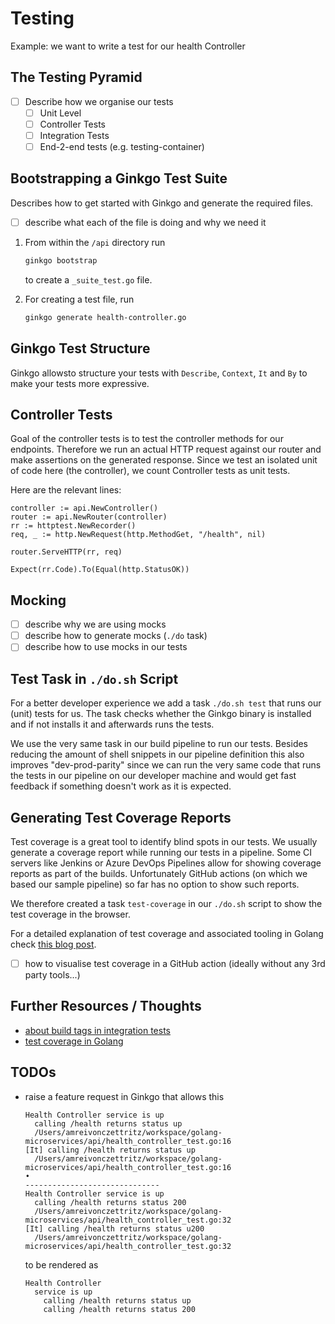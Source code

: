 # Testing

Example: we want to write a test for our health Controller

## The Testing Pyramid

- [ ] Describe how we organise our tests
  - [ ] Unit Level
  - [ ] Controller Tests
  - [ ] Integration Tests
  - [ ] End-2-end tests (e.g. testing-container)

## Bootstrapping a Ginkgo Test Suite

Describes how to get started with Ginkgo and generate the required files.

- [ ] describe what each of the file is doing and why we need it

1. From within the `/api` directory run

   ```bash
   ginkgo bootstrap
   ```

   to create a `_suite_test.go` file.

1. For creating a test file, run

   ```bash
   ginkgo generate health-controller.go
   ```

## Ginkgo Test Structure

Ginkgo allowsto structure your tests with `Describe`, `Context`, `It` and `By` to make your tests more expressive.

## Controller Tests

Goal of the controller tests is to test the controller methods for our endpoints. Therefore we run an actual HTTP request against our router and make assertions on the generated response. Since we test an isolated unit of code here (the controller), we count Controller tests as unit tests.

Here are the relevant lines:

```golang
controller := api.NewController()
router := api.NewRouter(controller)
rr := httptest.NewRecorder()
req, _ := http.NewRequest(http.MethodGet, "/health", nil)

router.ServeHTTP(rr, req)

Expect(rr.Code).To(Equal(http.StatusOK))
```

## Mocking

- [ ] describe why we are using mocks
- [ ] describe how to generate mocks (`./do` task)
- [ ] describe how to use mocks in our tests

## Test Task in `./do.sh` Script

For a better developer experience we add a task `./do.sh test` that runs our (unit) tests for us. The task checks whether the Ginkgo binary is installed and if not installs it and afterwards runs the tests.

We use the very same task in our build pipeline to run our tests. Besides reducing the amount of shell snippets in our pipeline definition this also improves "dev-prod-parity" since we can run the very same code that runs the tests in our pipeline on our developer machine and would get fast feedback if something doesn't work as it is expected.

## Generating Test Coverage Reports

Test coverage is a great tool to identify blind spots in our tests. We usually generate a coverage report while running our tests in a pipeline. Some CI servers like Jenkins or Azure DevOps Pipelines allow for showing coverage reports as part of the builds. Unfortunately GitHub actions (on which we based our sample pipeline) so far has no option to show such reports.

We therefore created a task `test-coverage` in our `./do.sh` script to show the test coverage in the browser.

For a detailed explanation of test coverage and associated tooling in Golang check [this blog post](https://blog.golang.org/cover).

- [ ] how to visualise test coverage in a GitHub action (ideally without any 3rd party tools...)

## Further Resources / Thoughts

* [about build tags in integration tests](https://peter.bourgon.org/blog/2021/04/02/dont-use-build-tags-for-integration-tests.html)
* [test coverage in Golang](https://blog.golang.org/cover)


## TODOs

* raise a feature request in Ginkgo that allows this

   ```
   Health Controller service is up
     calling /health returns status up
     /Users/amreivonczettritz/workspace/golang-microservices/api/health_controller_test.go:16
   [It] calling /health returns status up
     /Users/amreivonczettritz/workspace/golang-microservices/api/health_controller_test.go:16
   •
   ------------------------------
   Health Controller service is up
     calling /health returns status 200
     /Users/amreivonczettritz/workspace/golang-microservices/api/health_controller_test.go:32
   [It] calling /health returns status u200
     /Users/amreivonczettritz/workspace/golang-microservices/api/health_controller_test.go:32
   ```

   to be rendered as

   ```
   Health Controller
     service is up
       calling /health returns status up
       calling /health returns status 200
   ```